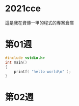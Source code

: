 # 2021cce
這是我在資傳一甲的程式的專案倉庫


# 第01週
```c
#include <stdio.h>
int main()
{
    printf( "hello world\n" );
}
```

# 第02週
